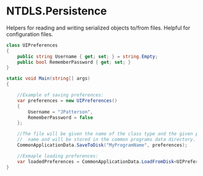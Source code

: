 # NTDLS.Persistence
Helpers for reading and writing serialized objects to/from files. Helpful for configuration files.

```cs
class UIPreferences
{
	public string Username { get; set; } = string.Empty;
	public bool RememberPassword { get; set; }
}

static void Main(string[] args)
{

	//Example of saving preferences:
	var preferences = new UIPreferences()
	{
		Username = "JPatterson",
		RememberPassword = false
	};

	//The file will be given the name of the class type and the given program 
	//  name and will be stored in the common programs data directory.
	CommonApplicationData.SaveToDisk("MyProgramName", preferences);

	//Exmaple loading preferences:
	var loadedPreferences = CommonApplicationData.LoadFromDisk<UIPreferences>("MyProgramName");
}
```
